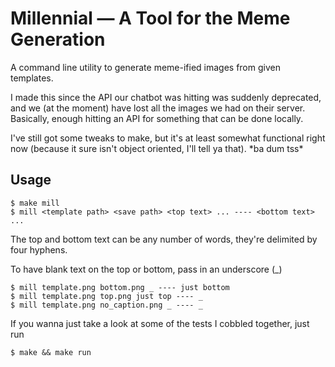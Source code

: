 Millennial — A Tool for the Meme Generation
===========================================

A command line utility to generate meme-ified images from given templates.

I made this since the API our chatbot was hitting was suddenly deprecated, and we (at the moment) have lost all the images we had on their server. Basically, enough hitting an API for something that can be done locally.

I've still got some tweaks to make, but it's at least somewhat functional right now (because it sure isn't object oriented, I'll tell ya that). \*ba dum tss\*

## Usage

```
$ make mill
$ mill <template path> <save path> <top text> ... ---- <bottom text> ...
```

The top and bottom text can be any number of words, they're delimited by four hyphens.

To have blank text on the top or bottom, pass in an underscore (_)

    $ mill template.png bottom.png _ ---- just bottom
    $ mill template.png top.png just top ---- _
    $ mill template.png no_caption.png _ ---- _

If you wanna just take a look at some of the tests I cobbled together, just run

    $ make && make run

